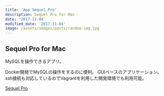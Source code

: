 ```yaml
---
title: 'App Sequel Pro'
description: Sequel Pro for Mac
date: '2017-11-04'
modified_date: '2017-11-04'
image: /assets/images/posts/random-img.jpg
---
```


## Sequel Pro for Mac
MySQLを操作できるアプリ。

Docker開発でMySQLの操作をするのに便利。
GUIベースのアプリケーション。
ssh接続も対応しているのでVagrantを利用した開発環境でも利用可能。

[Sequel Pro](https://www.sequelpro.com/)
